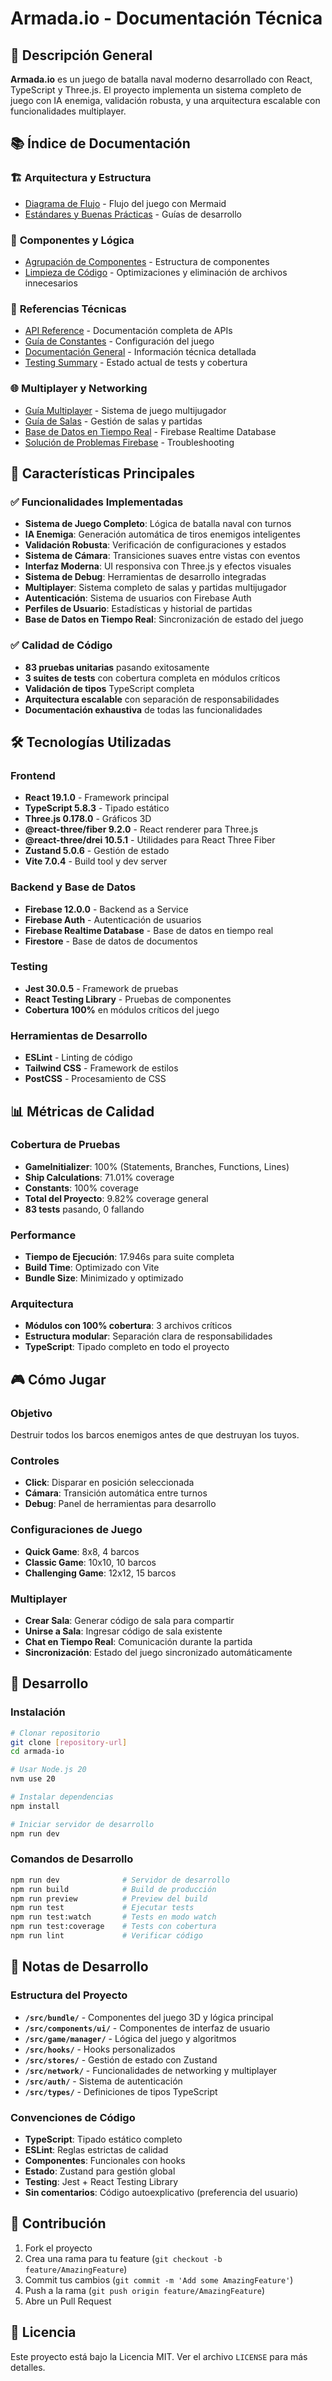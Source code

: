 # Armada.io - Documentación Técnica

## 🎯 Descripción General

**Armada.io** es un juego de batalla naval moderno desarrollado con React, TypeScript y Three.js. El proyecto implementa un sistema completo de juego con IA enemiga, validación robusta, y una arquitectura escalable con funcionalidades multiplayer.

## 📚 Índice de Documentación

### 🏗️ **Arquitectura y Estructura**
- [Diagrama de Flujo](./DIAGRAMA_FLUJO.md) - Flujo del juego con Mermaid
- [Estándares y Buenas Prácticas](./ESTANDARES_BUENAS_PRACTICAS.md) - Guías de desarrollo

### 🔧 **Componentes y Lógica**
- [Agrupación de Componentes](./AGRUPACION_COMPONENTES_COMPLETADA.md) - Estructura de componentes
- [Limpieza de Código](./LIMPIEZA_CODIGO_COMPLETADA.md) - Optimizaciones y eliminación de archivos innecesarios

### 📖 **Referencias Técnicas**
- [API Reference](./API_REFERENCE.md) - Documentación completa de APIs
- [Guía de Constantes](./CONSTANTS_GUIDE.md) - Configuración del juego
- [Documentación General](./DOCUMENTACION.md) - Información técnica detallada
- [Testing Summary](./TESTING_SUMMARY.md) - Estado actual de tests y cobertura

### 🌐 **Multiplayer y Networking**
- [Guía Multiplayer](./MULTIPLAYER_GUIDE.md) - Sistema de juego multijugador
- [Guía de Salas](./MULTIPLAYER_MATCH_GUIDE.md) - Gestión de salas y partidas
- [Base de Datos en Tiempo Real](./REALTIME_DATABASE_GUIDE.md) - Firebase Realtime Database
- [Solución de Problemas Firebase](./FIREBASE_REALTIME_DB_TROUBLESHOOTING.md) - Troubleshooting

## 🚀 **Características Principales**

### ✅ **Funcionalidades Implementadas**
- **Sistema de Juego Completo**: Lógica de batalla naval con turnos
- **IA Enemiga**: Generación automática de tiros enemigos inteligentes
- **Validación Robusta**: Verificación de configuraciones y estados
- **Sistema de Cámara**: Transiciones suaves entre vistas con eventos
- **Interfaz Moderna**: UI responsiva con Three.js y efectos visuales
- **Sistema de Debug**: Herramientas de desarrollo integradas
- **Multiplayer**: Sistema completo de salas y partidas multijugador
- **Autenticación**: Sistema de usuarios con Firebase Auth
- **Perfiles de Usuario**: Estadísticas y historial de partidas
- **Base de Datos en Tiempo Real**: Sincronización de estado del juego

### ✅ **Calidad de Código**
- **83 pruebas unitarias** pasando exitosamente
- **3 suites de tests** con cobertura completa en módulos críticos
- **Validación de tipos** TypeScript completa
- **Arquitectura escalable** con separación de responsabilidades
- **Documentación exhaustiva** de todas las funcionalidades

## 🛠️ **Tecnologías Utilizadas**

### **Frontend**
- **React 19.1.0** - Framework principal
- **TypeScript 5.8.3** - Tipado estático
- **Three.js 0.178.0** - Gráficos 3D
- **@react-three/fiber 9.2.0** - React renderer para Three.js
- **@react-three/drei 10.5.1** - Utilidades para React Three Fiber
- **Zustand 5.0.6** - Gestión de estado
- **Vite 7.0.4** - Build tool y dev server

### **Backend y Base de Datos**
- **Firebase 12.0.0** - Backend as a Service
- **Firebase Auth** - Autenticación de usuarios
- **Firebase Realtime Database** - Base de datos en tiempo real
- **Firestore** - Base de datos de documentos

### **Testing**
- **Jest 30.0.5** - Framework de pruebas
- **React Testing Library** - Pruebas de componentes
- **Cobertura 100%** en módulos críticos del juego

### **Herramientas de Desarrollo**
- **ESLint** - Linting de código
- **Tailwind CSS** - Framework de estilos
- **PostCSS** - Procesamiento de CSS

## 📊 **Métricas de Calidad**

### **Cobertura de Pruebas**
- **GameInitializer**: 100% (Statements, Branches, Functions, Lines)
- **Ship Calculations**: 71.01% coverage
- **Constants**: 100% coverage
- **Total del Proyecto**: 9.82% coverage general
- **83 tests** pasando, 0 fallando

### **Performance**
- **Tiempo de Ejecución**: 17.946s para suite completa
- **Build Time**: Optimizado con Vite
- **Bundle Size**: Minimizado y optimizado

### **Arquitectura**
- **Módulos con 100% cobertura**: 3 archivos críticos
- **Estructura modular**: Separación clara de responsabilidades
- **TypeScript**: Tipado completo en todo el proyecto

## 🎮 **Cómo Jugar**

### **Objetivo**
Destruir todos los barcos enemigos antes de que destruyan los tuyos.

### **Controles**
- **Click**: Disparar en posición seleccionada
- **Cámara**: Transición automática entre turnos
- **Debug**: Panel de herramientas para desarrollo

### **Configuraciones de Juego**
- **Quick Game**: 8x8, 4 barcos
- **Classic Game**: 10x10, 10 barcos
- **Challenging Game**: 12x12, 15 barcos

### **Multiplayer**
- **Crear Sala**: Generar código de sala para compartir
- **Unirse a Sala**: Ingresar código de sala existente
- **Chat en Tiempo Real**: Comunicación durante la partida
- **Sincronización**: Estado del juego sincronizado automáticamente

## 🔧 **Desarrollo**

### **Instalación**
```bash
# Clonar repositorio
git clone [repository-url]
cd armada-io

# Usar Node.js 20
nvm use 20

# Instalar dependencias
npm install

# Iniciar servidor de desarrollo
npm run dev
```

### **Comandos de Desarrollo**
```bash
npm run dev              # Servidor de desarrollo
npm run build            # Build de producción
npm run preview          # Preview del build
npm run test             # Ejecutar tests
npm run test:watch       # Tests en modo watch
npm run test:coverage    # Tests con cobertura
npm run lint             # Verificar código
```

## 📝 **Notas de Desarrollo**

### **Estructura del Proyecto**
- **`/src/bundle/`** - Componentes del juego 3D y lógica principal
- **`/src/components/ui/`** - Componentes de interfaz de usuario
- **`/src/game/manager/`** - Lógica del juego y algoritmos
- **`/src/hooks/`** - Hooks personalizados
- **`/src/stores/`** - Gestión de estado con Zustand
- **`/src/network/`** - Funcionalidades de networking y multiplayer
- **`/src/auth/`** - Sistema de autenticación
- **`/src/types/`** - Definiciones de tipos TypeScript

### **Convenciones de Código**
- **TypeScript**: Tipado estático completo
- **ESLint**: Reglas estrictas de calidad
- **Componentes**: Funcionales con hooks
- **Estado**: Zustand para gestión global
- **Testing**: Jest + React Testing Library
- **Sin comentarios**: Código autoexplicativo (preferencia del usuario)

## 🤝 **Contribución**

1. Fork el proyecto
2. Crea una rama para tu feature (`git checkout -b feature/AmazingFeature`)
3. Commit tus cambios (`git commit -m 'Add some AmazingFeature'`)
4. Push a la rama (`git push origin feature/AmazingFeature`)
5. Abre un Pull Request

## 📄 **Licencia**

Este proyecto está bajo la Licencia MIT. Ver el archivo `LICENSE` para más detalles. 